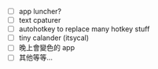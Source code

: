 
- [ ] app luncher?
- [ ] text cpaturer
- [ ] autohotkey to replace many hotkey stuff
- [ ] tiny calander (itsycal)
- [ ] 晚上會變色的 app
- [ ] 其他等等...
